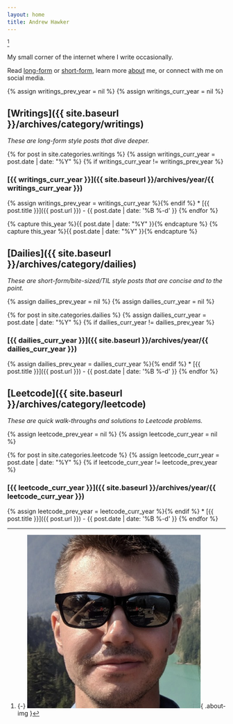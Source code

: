 ```yaml
---
layout: home
title: Andrew Hawker
---
```


[^photo]

My small corner of the internet where I write occasionally.

Read [long-form](#writings) or [short-form](#dailies), learn more [about](about) me, or connect with me on social media.

[^photo]: {-}
  ![Me](/assets/images/pages/resume-me.jpg){ .about-img }

{% assign writings_prev_year = nil %}
{% assign writings_curr_year = nil %}

## [Writings]({{ site.baseurl }}/archives/category/writings)

_These are long-form style posts that dive deeper._

{% for post in site.categories.writings %}
{% assign writings_curr_year = post.date | date: "%Y" %}
{% if writings_curr_year != writings_prev_year %}
### [{{ writings_curr_year }}]({{ site.baseurl }}/archives/year/{{ writings_curr_year }})
{% assign writings_prev_year = writings_curr_year %}{% endif %} * [{{ post.title }}]({{ post.url }}) - {{ post.date | date: '%B %-d' }}
{% endfor %}

{% capture this_year %}{{ post.date | date: "%Y" }}{% endcapture %}
{% capture this_year %}{{ post.date | date: "%Y" }}{% endcapture %}

## [Dailies]({{ site.baseurl }}/archives/category/dailies)

_These are short-form/bite-sized/TIL style posts that are concise and to the point._

{% assign dailies_prev_year = nil %}
{% assign dailies_curr_year = nil %}

{% for post in site.categories.dailies %}
{% assign dailies_curr_year = post.date | date: "%Y" %}
{% if dailies_curr_year != dailies_prev_year %}
### [{{ dailies_curr_year }}]({{ site.baseurl }}/archives/year/{{ dailies_curr_year }})
{% assign dailies_prev_year = dailies_curr_year %}{% endif %} * [{{ post.title }}]({{ post.url }}) - {{ post.date | date: '%B %-d' }}
{% endfor %}

## [Leetcode]({{ site.baseurl }}/archives/category/leetcode)

_These are quick walk-throughs and solutions to Leetcode problems._

{% assign leetcode_prev_year = nil %}
{% assign leetcode_curr_year = nil %}

{% for post in site.categories.leetcode %}
{% assign leetcode_curr_year = post.date | date: "%Y" %}
{% if leetcode_curr_year != leetcode_prev_year %}
### [{{ leetcode_curr_year }}]({{ site.baseurl }}/archives/year/{{ leetcode_curr_year }})
{% assign leetcode_prev_year = leetcode_curr_year %}{% endif %} * [{{ post.title }}]({{ post.url }}) - {{ post.date | date: '%B %-d' }}
{% endfor %}
